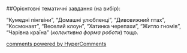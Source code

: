 <div id="hypercomments_widget" class="js-hypercomments-widget invisible"></div>

##Орієнтовні тематичні завдання (на вибір):

“Кумедні пінгвіни”, “Домашні улюбленці”, “Дивовижний птах”, ”Космонавт”, “Веселий клоун”, “Хатинка черепахи”, “Житло гномів”, “Чарівна країна” (*колективна форма роботи*) тощо. 


<div class="js-hypercomments-container">
    <a href="http://hypercomments.com" class="hc-link" title="comments widget">comments powered by HyperComments</a>
</div>
